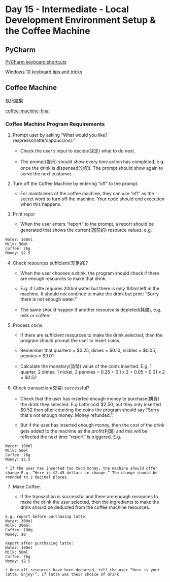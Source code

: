 #  Day 15 - Intermediate - Local Development Environment Setup & the Coffee Machine

## PyCharm

[PyCharm keyboard shortcuts](https://www.jetbrains.com/help/pycharm/mastering-keyboard-shortcuts.html)

[Windows 10 keyboard tips and tricks](https://support.microsoft.com/en-gb/windows/windows-10-keyboard-tips-and-tricks-588e0b72-0fff-6d3f-aeee-6e5116097942)

## Coffee Machine

[執行結果](https://replit.com/@appbrewery/coffee-machine-final?embed=1&output=1#main.py)

[coffee-machine-final](https://replit.com/@appbrewery/coffee-machine-final)

### Coffee Machine Program Requirements

1. Prompt user by asking “What would you like? (espresso/latte/cappuccino):”

    * Check the user’s input to decide(決定) what to do next.
   
    * The prompt(提示) should show every time action has completed, e.g. once the drink is dispensed(分配). The prompt should show again to serve the next customer.

2. Turn off the Coffee Machine by entering “off” to the prompt.

    * For maintainers of the coffee machine, they can use “off” as the secret word to turn off the machine. Your code should end execution when this happens.
   
3. Print repor

    * When the user enters “report” to the prompt, a report should be generated that shows the current(當前的) resource values. e.g.

```
Water: 100ml
Milk: 50ml
Coffee: 76g
Money: $2.5
```
   
4. Check resources sufficient(充足的)?

    * When the user chooses a drink, the program should check if there are enough resources to make that drink.
   
    * E.g. if Latte requires 200ml water but there is only 100ml left in the machine. It should not continue to make the drink but print: “Sorry there is not enough water.”
   
    * The same should happen if another resource is depleted(耗盡), e.g. milk or coffee.
   
5. Process coins.

    * If there are sufficient resources to make the drink selected, then the program should prompt the user to insert coins.
   
    * Remember that quarters = $0.25, dimes = $0.10, nickles = $0.05, pennies = $0.01
   
    * Calculate the monetary(貨幣) value of the coins inserted. E.g. 1 quarter, 2 dimes, 1 nickel, 2 pennies = 0.25 + 0.1 x 2 + 0.05 + 0.01 x 2 = $0.52

6. Check transaction(交易) successful?

    * Check that the user has inserted enough money to purchase(購買) the drink they selected. E.g Latte cost $2.50, but they only inserted $0.52 then after counting the coins the program should say “Sorry that's not enough money. Money refunded.”.
   
    * But if the user has inserted enough money, then the cost of the drink gets added to the machine as the profit(利潤) and this will be reflected the next time “report” is triggered. E.g.

```
Water: 100ml
Milk: 50ml
Coffee: 76g
Money: $2.5
```

    * If the user has inserted too much money, the machine should offer change.E.g. “Here is $2.45 dollars in change.” The change should be rounded to 2 decimal places.

7. Make Coffee.

    * If the transaction is successful and there are enough resources to make the drink the user selected, then the ingredients to make the drink should be deducted from the coffee machine resources.

```
E.g. report before purchasing latte:
Water: 300ml
Milk: 200ml
Coffee: 100g
Money: $0

Report after purchasing latte:
Water: 100ml
Milk: 50ml
Coffee: 76g
Money: $2.5

```

    * Once all resources have been deducted, tell the user “Here is your latte. Enjoy!”. If latte was their choice of drink